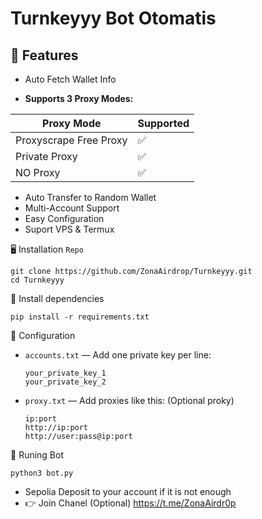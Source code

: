 # Turnkeyyy Bot Otomatis 

## 📝 Features

* Auto Fetch Wallet Info

* **Supports 3 Proxy Modes:**

| Proxy Mode              | Supported |
|-------------------------|-----------|
| Proxyscrape Free Proxy  | ✅        |
| Private Proxy           | ✅        |
| NO Proxy            | ✅        |


- Auto Transfer to Random Wallet
- Multi-Account Support
- Easy Configuration
- Suport VPS & Termux

🖥️ Installation `Repo`
````
git clone https://github.com/ZonaAirdrop/Turnkeyyy.git
cd Turnkeyyy
````
🔖 Install dependencies
````
pip install -r requirements.txt
````
📝 Configuration

* `accounts.txt` — Add one private key per line:

  ```text
  your_private_key_1
  your_private_key_2
  ```
* `proxy.txt` — Add proxies like this: (Optional proky)

  ```text
  ip:port
  http://ip:port
  http://user:pass@ip:port
  ```
🤖 Runing Bot 
````
python3 bot.py
````
- Sepolia Deposit to your account if it is not enough
- 👉 Join Chanel (Optional) https://t.me/ZonaAirdr0p
